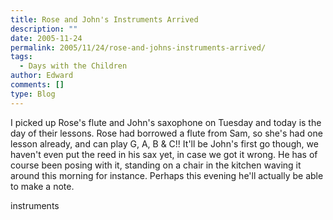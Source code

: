 ```yaml
---
title: Rose and John's Instruments Arrived
description: ""
date: 2005-11-24
permalink: 2005/11/24/rose-and-johns-instruments-arrived/
tags:
  - Days with the Children
author: Edward
comments: []
type: Blog
---
```


I picked up Rose\'s flute and John\'s saxophone on Tuesday and today is
the day of their lessons. Rose had borrowed a flute from Sam, so she\'s
had one lesson already, and can play G, A, B &amp; C!! It\'ll be John\'s
first go though, we haven\'t even put the reed in his sax yet, in case
we got it wrong. He has of course been posing with it, standing on a
chair in the kitchen waving it around this morning for instance. Perhaps
this evening he\'ll actually be able to make a note.

<wpg2>instruments</wpg2>

